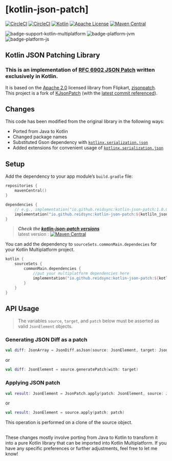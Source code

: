 # [kotlin-json-patch]
[![CircleCI](https://dl.circleci.com/status-badge/img/circleci/FX4uQvXfdGbsC2LtLwAcHN/6WSq31hZUQd6ntmfk7zYqZ/tree/main.svg?style=svg&circle-token=726a635dd6621f418b6a9b009e03e14aff877c5b)](https://dl.circleci.com/status-badge/redirect/circleci/FX4uQvXfdGbsC2LtLwAcHN/6WSq31hZUQd6ntmfk7zYqZ/tree/main)
[![CircleCI](https://dl.circleci.com/status-badge/img/circleci/FX4uQvXfdGbsC2LtLwAcHN/6WSq31hZUQd6ntmfk7zYqZ/tree/main.svg?style=shield&circle-token=726a635dd6621f418b6a9b009e03e14aff877c5b)](https://dl.circleci.com/status-badge/redirect/circleci/FX4uQvXfdGbsC2LtLwAcHN/6WSq31hZUQd6ntmfk7zYqZ/tree/main)
[![Kotlin](https://img.shields.io/badge/kotlin-1.9.20-white.svg?logo=kotlin&color=6A5ACD)](http://kotlinlang.org/)
[![Apache License](https://img.shields.io/badge/license-Apache%20License%202.0-blue.svg?logo=apache)](https://www.apache.org/licenses/LICENSE-2.0.txt)
[![Maven Central](https://img.shields.io/maven-central/v/io.github.reidsync/kotlin-json-patch?logo=sonatype&logoColor=D2691E&color=D2691E)](https://central.sonatype.com/artifact/io.github.reidsync/kotlin-json-patch/overview)

![badge-support-kotlin-multiplatform]
![badge-platform-jvm]
![badge-platform-js]

## Kotlin JSON Patching Library

### This is an implementation of [RFC 6902 JSON Patch](https://datatracker.ietf.org/doc/html/rfc6902) written exclusively in Kotlin.
It is based on the [Apache 2.0](http://www.apache.org/licenses/LICENSE-2.0) licensed library from Flipkart, [zjsonpatch](https://github.com/flipkart-incubator/zjsonpatch).  
This project is a fork of [KJsonPatch](https://github.com/beyondeye/kjsonpatch) (with the [latest commit referenced](https://github.com/beyondeye/kjsonpatch/commit/939455832a09de666d9578963676996b5e09b6be)).

## Changes

This code has been modified from the original library in the following ways:
* Ported from Java to Kotlin
* Changed package names
* Substituted Gson dependency with [`kotlinx.serialization.json`](https://kotlinlang.org/api/latest/kotlin.test/)
* Added extensions for convenient usage of [`kotlinx.serialization.json`](https://kotlinlang.org/api/latest/kotlin.test/)

## Setup
Add the dependency to your app module’s `build.gradle` file:

```kotlin
repositories {
    mavenCentral()
}

dependencies {
    // e.g., implementation("io.github.reidsync:kotlin-json-patch:1.0.0")
    implementation("io.github.reidsync:kotlin-json-patch:${kotliln_json_patch_version}")
}
```
> _**Check the [kotlin-json-patch versions](https://central.sonatype.com/artifact/io.github.reidsync/kotlin-json-patch/versions)**_  
latest version : [![Maven Central](https://img.shields.io/maven-central/v/io.github.reidsync/kotlin-json-patch)](https://central.sonatype.com/artifact/io.github.reidsync/kotlin-json-patch/overview)  

You can add the dependency to `sourceSets.commonMain.dependecies` for your Kotlin Multiplatform project.

```kotlin
kotlin {
    sourceSets {
        commonMain.dependencies {
            //put your multiplatform dependencies here
            implementation("io.github.reidsync:kotlin-json-patch:${kotliln_json_patch_version}")
        }
    }
}

```

## API Usage

> The variables `source`, `target`, and `patch` below must be asserted as valid `JsonElement` objects. 
### Generating JSON Diff as a patch
```kotlin
val diff: JsonArray = JsonDiff.asJson(source: JsonElement, target: JsonElement)
```
or
```kotlin
val diff: JsonElement = source.generatePatch(with: target)
```
### Applying JSON patch
```kotlin
val result: JsonElement = JsonPatch.apply(patch: JsonElement, source: JsonElement)
```
or
```kotlin
val result: JsonElement = source.apply(patch: patch)
```
This operation is performed on a clone of the source object.

## 
These changes mostly involve porting from Java to Kotlin to transform it into a pure Kotlin library that can be imported into Kotlin Multiplatform. If you have any specific preferences or further adjustments, feel free to let me know!

<!--
![badge-platform-js-node]
![badge-platform-linux]
![badge-platform-macos]
![badge-platform-tvos]
![badge-platform-watchos]
![badge-platform-wasm]
![badge-platform-windows]

![badge-support-js-ir]
![badge-support-linux-arm]
-->

<!-- TAG_PLATFORMS -->
[badge-platform-jvm]: https://img.shields.io/badge/-jvm-DB413D.svg?logo=jvm&logoColor=white&style=flat
[badge-platform-js]: https://img.shields.io/badge/-js-F8DB5D.svg?logo=JavaScript&logoColor=white&style=flat
[badge-platform-js-node]: https://img.shields.io/badge/-nodejs-68a063.svg?logo=nodedotjs&logoColor=white&style=flat
[badge-platform-linux]: https://img.shields.io/badge/-linux-2D3F6C.svg?logo=linux&logoColor=white&style=flat
[badge-platform-tvos]: https://img.shields.io/badge/-tvos-808080.svg?logo=AppleTV&logoColor=white&style=flat
[badge-platform-wasm]: https://img.shields.io/badge/-wasm-624FE8.svg?logo=webassembly&logoColor=white&style=flat
[badge-platform-windows]: https://img.shields.io/badge/-windows-4D76CD.svg?logo=Windows&logoColor=whitestyle=flat
[badge-support-kotlin-multiplatform]: https://img.shields.io/badge/support-Kotlin%20Multiplatform-6A5ACD.svg?style=flat
[badge-support-js-ir]: https://img.shields.io/badge/support-[js--IR]-AAC4E0.svg?style=flat
[badge-support-linux-arm]: https://img.shields.io/badge/support-[LinuxArm]-2D3F6C.svg?style=flat


